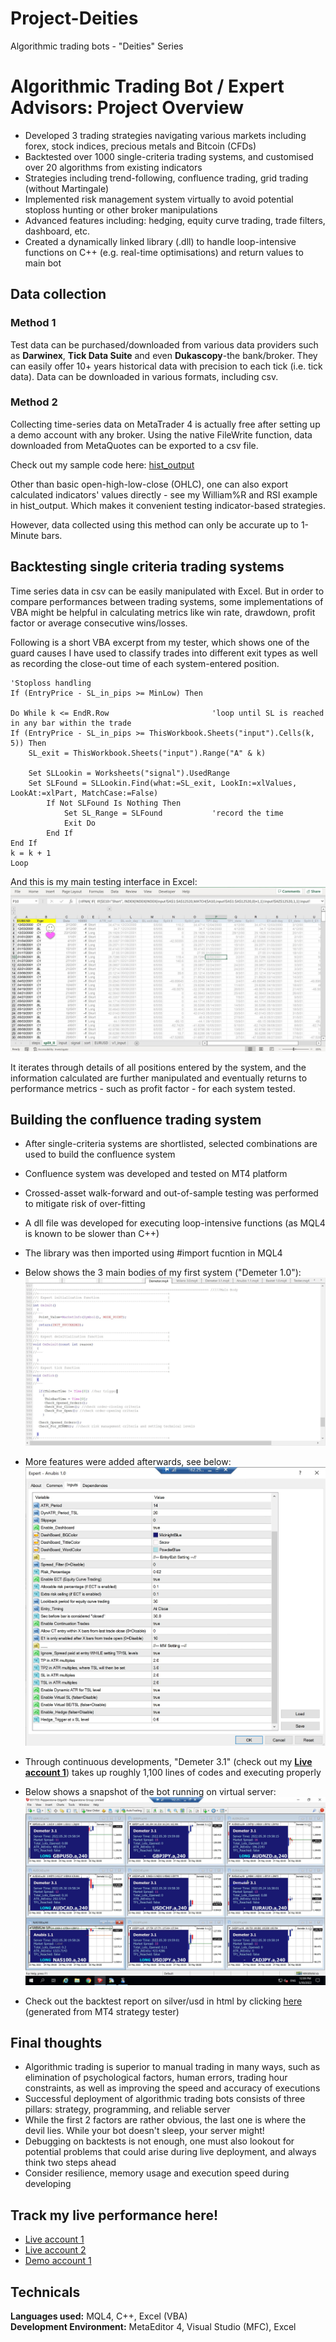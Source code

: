 # Project-Deities
Algorithmic trading bots - "Deities" Series
  
# Algorithmic Trading Bot / Expert Advisors: Project Overview
* Developed 3 trading strategies navigating various markets including forex, stock indices, precious metals and Bitcoin (CFDs)
* Backtested over 1000 single-criteria trading systems, and customised over 20 algorithms from existing indicators
* Strategies including trend-following, confluence trading, grid trading (without Martingale)
* Implemented risk management system virtually to avoid potential stoploss hunting or other broker manipulations
* Advanced features including: hedging, equity curve trading, trade filters, dashboard, etc.
* Created a dynamically linked library (.dll) to handle loop-intensive functions on C++ (e.g. real-time optimisations) and return values to main bot
  
## Data collection
### Method 1
Test data can be purchased/downloaded from various data providers such as **Darwinex**, **Tick Data Suite** and even **Dukascopy**-the bank/broker. They can easily offer 10+ years historical data with precision to each tick (i.e. tick data). Data can be downloaded in various formats, including csv.
### Method 2
Collecting time-series data on MetaTrader 4 is actually free after setting up a demo account with any broker. Using the native FileWrite function, data downloaded from MetaQuotes can be exported to a csv file.  
  
Check out my sample code here: [hist_output](https://github.com/urinethrower/Project-Deities/blob/main/hist_output.mq4)  
  
Other than basic open-high-low-close (OHLC), one can also export calculated indicators' values directly - see my William%R and RSI example in hist_output. Which makes it convenient testing indicator-based strategies.  
  
However, data collected using this method can only be accurate up to 1-Minute bars.
  
## Backtesting single criteria trading systems
Time series data in csv can be easily manipulated with Excel. But in order to compare performances between trading systems, some implementations of VBA might be helpful in calculating metrics like win rate, drawdown, profit factor or average consecutive wins/losses.  
  
Following is a short VBA excerpt from my tester, which shows one of the guard causes I have used to classify trades into different exit types as well as recording the close-out time of each system-entered position.
```
'Stoploss handling
If (EntryPrice - SL_in_pips >= MinLow) Then

Do While k <= EndR.Row                       'loop until SL is reached in any bar within the trade
If (EntryPrice - SL_in_pips >= ThisWorkbook.Sheets("input").Cells(k, 5)) Then
    SL_exit = ThisWorkbook.Sheets("input").Range("A" & k)

    Set SLLookin = Worksheets("signal").UsedRange
    Set SLFound = SLLookin.Find(what:=SL_exit, LookIn:=xlValues, LookAt:=xlPart, MatchCase:=False)
        If Not SLFound Is Nothing Then
            Set SL_Range = SLFound           'record the time
            Exit Do
        End If
End If
k = k + 1
Loop
``` 
And this is my main testing interface in Excel:  
![image1](img/stage1_tester.JPG)
  
It iterates through details of all positions entered by the system, and the information calculated are further manipulated and eventually returns to performance metrics - such as profit factor - for each system tested.
  
## Building the confluence trading system
* After single-criteria systems are shortlisted, selected combinations are used to build the confluence system
* Confluence system was developed and tested on MT4 platform
* Crossed-asset walk-forward and out-of-sample testing was performed to mitigate risk of over-fitting
* A dll file was developed for executing loop-intensive functions (as MQL4 is known to be slower than C++)
* The library was then imported using #import fucntion in MQL4
* Below shows the 3 main bodies of my first system ("Demeter 1.0"):  
![image2](img/Demeter_code_snap.JPG)
  
* More features were added afterwards, see below:  
![image4](img/Anubis_settings.JPG)
  
* Through continuous developments, "Demeter 3.1" (check out my [**Live account 1**](#track-my-live-performance-here)) takes up roughly 1,100 lines of codes and executing properly
* Below shows a snapshot of the bot running on virtual server:  
![image4](img/Demeter_snapshot.JPG)
  
* Check out the backtest report on silver/usd in html by clicking [here](https://htmlpreview.github.io/?https://github.com/urinethrower/Project-Deities/blob/main/StrategyTester.htm) (generated from MT4 strategy tester)
  
## Final thoughts
* Algorithmic trading is superior to manual trading in many ways, such as elimination of psychological factors, human errors, trading hour constraints, as well as improving the speed and accuracy of executions
* Successful deployment of algorithmic trading bots consists of three pillars: strategy, programming, and reliable server
* While the first 2 factors are rather obvious, the last one is where the devil lies. While your bot doesn't sleep, your server might!
* Debugging on backtests is not enough, one must also lookout for potential problems that could arise during live deployment, and always think two steps ahead
* Consider resilience, memory usage and execution speed during developing
  
## Track my live performance here!
* [Live account 1](https://www.mql5.com/en/signals/1530022?utm_source=www.twitter.com&utm_campaign=en.signals.sharing.desktop&date=1653775200)
* [Live account 2](https://www.mql5.com/en/signals/1350008?utm_source=www.twitter.com&utm_campaign=en.signals.sharing.desktop&date=1653775200)
* [Demo account 1](https://www.mql5.com/en/signals/1546848?utm_source=www.twitter.com&utm_campaign=en.signals.sharing.desktop&date=1653775200)

## Technicals
**Languages used:** MQL4, C++, Excel (VBA)  
**Development Environment:** MetaEditor 4, Visual Studio (MFC), Excel
